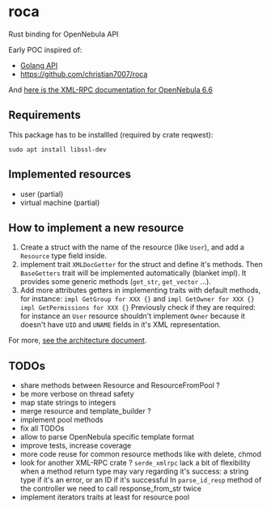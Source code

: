 # roca

Rust binding for OpenNebula API

Early POC inspired of:

- [Golang API](https://github.com/OpenNebula/one/tree/master/src/oca/go/src/goca)
- https://github.com/christian7007/roca

And [here is the XML-RPC documentation for OpenNebula 6.6](https://docs.opennebula.io/6.6/integration_and_development/system_interfaces/api.html)

## Requirements

This package has to be installled (required by crate reqwest):
```
sudo apt install libssl-dev
```

## Implemented resources

- user (partial)
- virtual machine (partial)

## How to implement a new resource

1. Create a struct with the name of the resource (like `User`), and 
   add a `Resource` type field inside.
2. implement trait `XMLDocGetter` for the struct and define it's methods.
   Then `BaseGetters` trait will be implemented automatically (blanket impl).
   It provides some generic methods (`get_str`, `get_vector` ...).
3. Add more attributes getters in implementing traits with default methods, for instance: 
   `impl GetGroup for XXX {}` and
   `impl GetOwner for XXX {}`
   `impl GetPermissions for XXX {}`
   Previously check if they are required: for instance an `User` resource shouldn't implement `Owner` because it doesn't have `UID` and `UNAME` fields in it's XML representation.


For more, [see the architecture document](./architecture.md).

## TODOs

- share methods between Resource and ResourceFromPool ?
- be more verbose on thread safety
- map state strings to integers
- merge resource and template_builder ?
- implement pool methods
- fix all TODOs
- allow to parse OpenNebula specific template format
- improve tests, increase coverage
- more code reuse for common resource methods like with delete, chmod
- look for another XML-RPC crate ?
  `serde_xmlrpc` lack a bit of flexibility when a method return type may vary regarding it's success:
  a string type if it's an error, or an ID if it's successful
  In `parse_id_resp` method of the controller we need to call response_from_str twice
- implement iterators traits at least for resource pool

